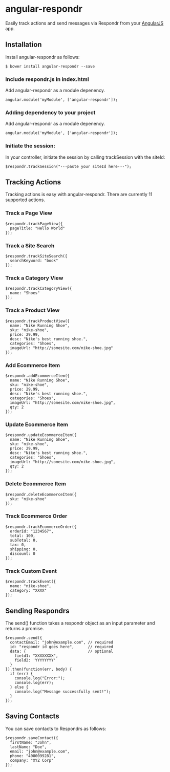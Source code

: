 # angular-respondr

Easily track actions and send messages via Respondr from your [AngularJS](https://angularjs.org/) app.

## Installation
Install angular-respondr as follows:

```
$ bower install angular-respondr --save
```

### Include respondr.js in index.html
Add angular-respondr as a module depenency.

```
angular.module('myModule', ['angular-respondr']);
```

### Adding dependency to your project
Add angular-respondr as a module depenency.

```
angular.module('myModule', ['angular-respondr']);
```

### Initiate the session:
In your controller, initiate the session by calling trackSession with the siteId:

```
$respondr.trackSession("---paste your siteId here---");
```

## Tracking Actions
Tracking actions is easy with angular-respondr. There are currently 11 supported actions.

### Track a Page View

```
$respondr.trackPageView({
  pageTitle: "Hello World"
});
```

### Track a Site Search

```
$respondr.trackSiteSearch({
  searchKeyword: "book"
});
```

### Track a Category View

```
$respondr.trackCategoryView({
  name: "Shoes"
});
```

### Track a Product View

```
$respondr.trackProductView({
  name: "Nike Running Shoe",
  sku: "nike-shoe",
  price: 29.99,
  desc: "Nike's best running shoe.",
  categories: "Shoes",
  imageUrl: "http://somesite.com/nike-shoe.jpg"
});
```

### Add Ecommerce Item

```
$respondr.addEcommerceItem({
  name: "Nike Running Shoe",
  sku: "nike-shoe",
  price: 29.99,
  desc: "Nike's best running shoe.",
  categories: "Shoes",
  imageUrl: "http://somesite.com/nike-shoe.jpg",
  qty: 2
});
```

### Update Ecommerce Item

```
$respondr.updateEcommerceItem({
  name: "Nike Running Shoe",
  sku: "nike-shoe",
  price: 29.99,
  desc: "Nike's best running shoe.",
  categories: "Shoes",
  imageUrl: "http://somesite.com/nike-shoe.jpg",
  qty: 2
});
```


### Delete Ecommerce Item

```
$respondr.deleteEcommerceItem({
  sku: "nike-shoe"
});
```

### Track Ecommerce Order

```
$respondr.trackEcommerceOrder({
  orderId: "1234567",
  total: 100,
  subTotal: 0,
  tax: 0,
  shipping: 0,
  discount: 0
});
```

### Track Custom Event

```
$respondr.trackEvent({
  name: "nike-shoe",
  category: "XXXX"
});
```

## Sending Respondrs
The send() function takes a respondr object as an input parameter and returns a promise.

```
$respondr.send({
  contactEmail: "john@example.com", // required
  id: "respondr id goes here",      // required
  data: {                           // optional
    field1: "XXXXXXXX",
    field2: 'YYYYYYYY'
  }
}).then(function(err, body) {
  if (err) {
    console.log("Error:");
    console.log(err);
  } else {
    console.log("Message successfully sent!");
  }
});
```

## Saving Contacts
You can save contacts to Respondrs as follows:

```
$respondr.saveContact({
  firstName: "John",
  lastName: "Doe",
  email: "john@example.com",
  phone: "4080099281",
  company: "XYZ Corp"
});
```






